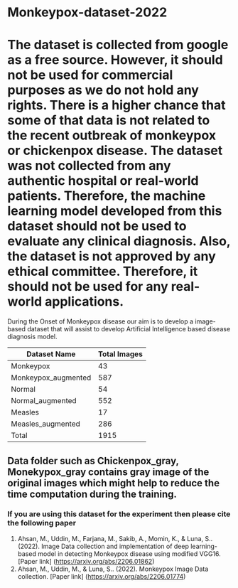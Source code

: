 # Monkeypox-dataset-2022

<h1>The dataset is collected from google as a free source. However, it should not be used for commercial purposes as we do not hold any rights. There is a higher chance that some of that data is not related to the recent outbreak of monkeypox or chickenpox disease. The dataset was not collected from any authentic hospital or real-world patients. Therefore, the machine learning model developed from this dataset should not be used to evaluate any clinical diagnosis. Also, the dataset is not approved by any ethical committee. Therefore, it should not be used for any real-world applications.</h1>

During the Onset of Monkeypox disease our aim is to develop a image-based dataset that will assist to develop Artificial Intelligence based disease diagnosis model.

| Dataset Name | Total Images |
| ---           | ---         |
|Monkeypox     | 43|
|Monkeypox_augmented | 587 |
|Normal | 54|
|Normal_augmented | 552|
| Measles       |  17 |
| Measles_augmented | 286 |
|Total | 1915|

<h2> Data folder such as Chickenpox_gray, Monekypox_gray contains gray image of the original images which might help to reduce the time computation during the training.</h2>


<h3> If you are using this dataset for the experiment then please cite the following paper </h3>

1. Ahsan, M., Uddin, M., Farjana, M., Sakib, A., Momin, K., & Luna, S.. (2022). Image Data collection and implementation of deep learning-based model in detecting Monkeypox disease using modified VGG16. [Paper link] (https://arxiv.org/abs/2206.01862)
2. Ahsan, M., Uddin, M., & Luna, S.. (2022). Monkeypox Image Data collection. [Paper link] (https://arxiv.org/abs/2206.01774)

